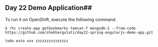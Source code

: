 ## Day 22 Demo Application##

To run it on OpenShift, execute the following command.

```
$ rhc create-app getbookmarks tomcat-7 mongodb-2 --from-code https://github.com/shekhargulati/day22-spring-angularjs-demo-app.git

todo esto xxx zzzzzzzzzzzzzzz
```
